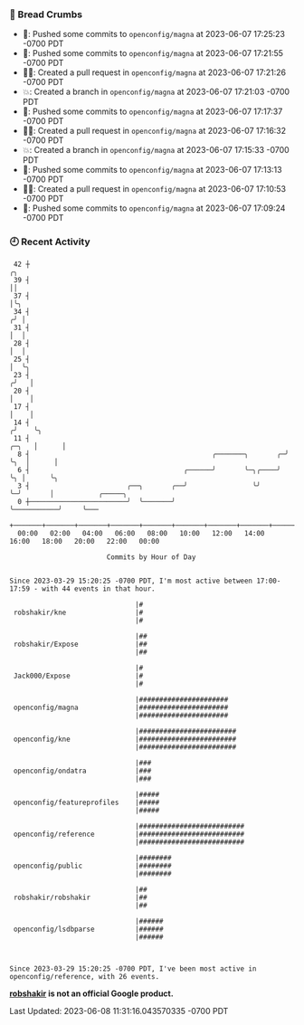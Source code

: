 ### 🍞 Bread Crumbs

 * 🚢: Pushed some commits to `openconfig/magna` at 2023-06-07 17:25:23 -0700 PDT
 * 🚢: Pushed some commits to `openconfig/magna` at 2023-06-07 17:21:55 -0700 PDT
 * ✍🏼: Created a pull request in `openconfig/magna` at 2023-06-07 17:21:26 -0700 PDT
 * 💥: Created a branch in `openconfig/magna` at 2023-06-07 17:21:03 -0700 PDT
 * 🚢: Pushed some commits to `openconfig/magna` at 2023-06-07 17:17:37 -0700 PDT
 * ✍🏼: Created a pull request in `openconfig/magna` at 2023-06-07 17:16:32 -0700 PDT
 * 💥: Created a branch in `openconfig/magna` at 2023-06-07 17:15:33 -0700 PDT
 * 🚢: Pushed some commits to `openconfig/magna` at 2023-06-07 17:13:13 -0700 PDT
 * ✍🏼: Created a pull request in `openconfig/magna` at 2023-06-07 17:10:53 -0700 PDT
 * 🚢: Pushed some commits to `openconfig/magna` at 2023-06-07 17:09:24 -0700 PDT

### 🕘 Recent Activity
```
 42 ┼                                                                        ╭╮
 39 ┤                                                                        ││
 37 ┤                                                                        │╰╮
 34 ┤                                                                       ╭╯ │
 31 ┤                                                                       │  │
 28 ┤                                                                       │  │
 25 ┤                                                                       │  ╰╮
 23 ┤                                                                      ╭╯   │
 20 ┤                                                                      │    │
 17 ┤                                                                      │    │
 14 ┤                                                                     ╭╯    ╰╮
 11 ┤                                                               ╭─╮   │      │
  8 ┤                                             ╭───────╮       ╭─╯ ╰╮  │      │
  6 ┤                                      ╭──────╯       ╰─╮╭────╯    ╰╮ │      ╰╮
  3 ┤                        ╭──╮       ╭──╯                ╰╯          ╰─╯       │           ╭─────╮
  0 ┼────────────────────────╯  ╰───────╯                                         ╰───────────╯     ╰───
    +───────+───────+───────+───────+───────+───────+───────+───────+───────+───────+───────+───────+────
  00:00   02:00   04:00   06:00   08:00   10:00   12:00   14:00   16:00   18:00   20:00   22:00   00:00   

						Commits by Hour of Day


Since 2023-03-29 15:20:25 -0700 PDT, I'm most active between 17:00-17:59 - with 44 events in that hour.

```



```
                               |#
 robshakir/kne                 |#
                               |#

                               |##
 robshakir/Expose              |##
                               |##

                               |#
 Jack000/Expose                |#
                               |#

                               |######################
 openconfig/magna              |######################
                               |######################

                               |########################
 openconfig/kne                |########################
                               |########################

                               |###
 openconfig/ondatra            |###
                               |###

                               |#####
 openconfig/featureprofiles    |#####
                               |#####

                               |##########################
 openconfig/reference          |##########################
                               |##########################

                               |########
 openconfig/public             |########
                               |########

                               |##
 robshakir/robshakir           |##
                               |##

                               |######
 openconfig/lsdbparse          |######
                               |######



Since 2023-03-29 15:20:25 -0700 PDT, I've been most active in openconfig/reference, with 26 events.

```
**[robshakir](mailto:robjs@google.com) is not an official Google product.**  


Last Updated: 2023-06-08 11:31:16.043570335 -0700 PDT
